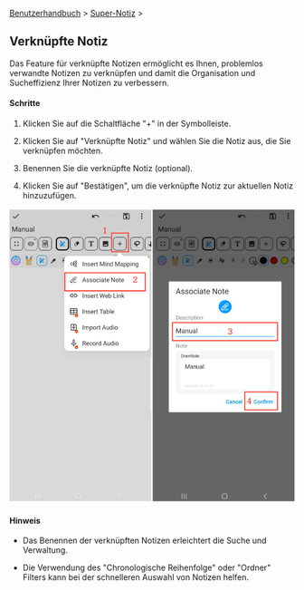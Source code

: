 [Benutzerhandbuch](/dragonnest/drawnote/manual/de) > [Super-Notiz](/dragonnest/drawnote/manual/de/super_note) >

Verknüpfte Notiz
---

Das Feature für verknüpfte Notizen ermöglicht es Ihnen, problemlos verwandte Notizen zu verknüpfen und damit die Organisation und Sucheffizienz Ihrer Notizen zu verbessern.
#### Schritte

1. Klicken Sie auf die Schaltfläche "+" in der Symbolleiste.

2. Klicken Sie auf "Verknüpfte Notiz" und wählen Sie die Notiz aus, die Sie verknüpfen möchten.

3. Benennen Sie die verknüpfte Notiz (optional).

4. Klicken Sie auf "Bestätigen", um die verknüpfte Notiz zur aktuellen Notiz hinzuzufügen.

![](imgs/associated_notes.png)

#### Hinweis

- Das Benennen der verknüpften Notizen erleichtert die Suche und Verwaltung.

- Die Verwendung des "Chronologische Reihenfolge" oder "Ordner" Filters kann bei der schnelleren Auswahl von Notizen helfen.
